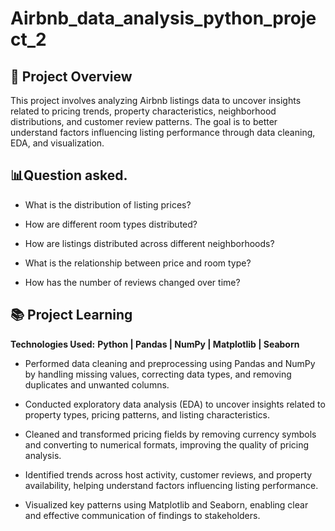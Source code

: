 # Airbnb_data_analysis_python_project_2

## 🧠 Project Overview
This project involves analyzing Airbnb listings data to uncover insights related to pricing trends, property characteristics, neighborhood distributions, and customer review patterns. The goal is to better understand factors influencing listing performance through data cleaning, EDA, and visualization.

## 📊Question asked.

- What is the distribution of listing prices?

- How are different room types distributed?

- How are listings distributed across different neighborhoods?

- What is the relationship between price and room type?

- How has the number of reviews changed over time?

## 📚 Project Learning

**Technologies Used:**
**Python | Pandas | NumPy | Matplotlib | Seaborn**

- Performed data cleaning and preprocessing using Pandas and NumPy by handling missing values, correcting data types, and removing duplicates and unwanted columns.

- Conducted exploratory data analysis (EDA) to uncover insights related to property types, pricing patterns, and listing characteristics.

- Cleaned and transformed pricing fields by removing currency symbols and converting to numerical formats, improving the quality of pricing analysis.

- Identified trends across host activity, customer reviews, and property availability, helping understand factors influencing listing performance.

- Visualized key patterns using Matplotlib and Seaborn, enabling clear and effective communication of findings to stakeholders.
